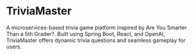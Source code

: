 # TriviaMaster
A microservices-based trivia game platform inspired by Are You Smarter Than a 5th Grader?. Built using Spring Boot, React, and OpenAI, TriviaMaster offers dynamic trivia questions and seamless gameplay for users.
